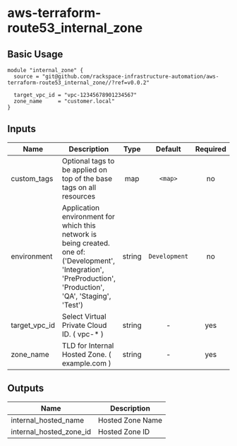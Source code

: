 # aws-terraform-route53_internal_zone

## Basic Usage

```
module "internal_zone" {
  source = "git@github.com/rackspace-infrastructure-automation/aws-terraform-route53_internal_zone//?ref=v0.0.2"

  target_vpc_id = "vpc-12345678901234567"
  zone_name     = "customer.local"
}

```

## Inputs

| Name | Description | Type | Default | Required |
|------|-------------|:----:|:-----:|:-----:|
| custom_tags | Optional tags to be applied on top of the base tags on all resources | map | `<map>` | no |
| environment | Application environment for which this network is being created. one of: ('Development', 'Integration', 'PreProduction', 'Production', 'QA', 'Staging', 'Test') | string | `Development` | no |
| target_vpc_id | Select Virtual Private Cloud ID. ( vpc-* ) | string | - | yes |
| zone_name | TLD for Internal Hosted Zone. ( example.com ) | string | - | yes |

## Outputs

| Name | Description |
|------|-------------|
| internal_hosted_name | Hosted Zone Name |
| internal_hosted_zone_id | Hosted Zone ID |
